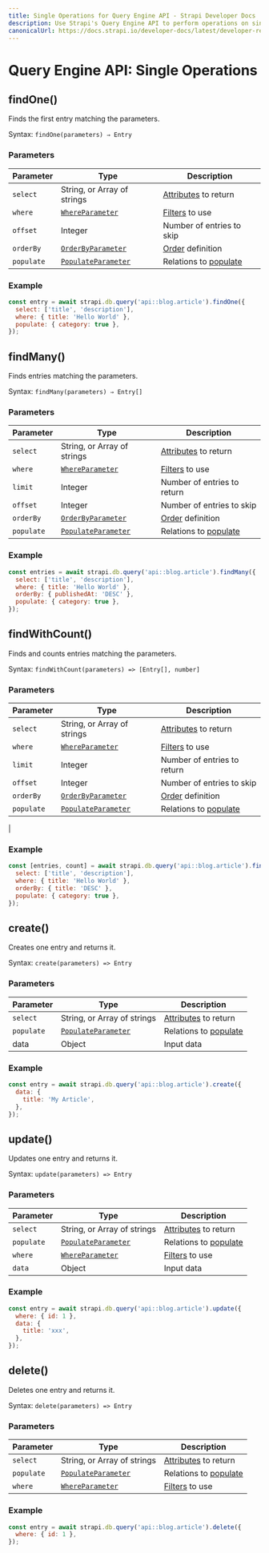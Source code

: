 ```yaml
---
title: Single Operations for Query Engine API - Strapi Developer Docs
description: Use Strapi's Query Engine API to perform operations on single entries.
canonicalUrl: https://docs.strapi.io/developer-docs/latest/developer-resources/database-apis-reference/query-engine/single-operations.html
---
```


# Query Engine API: Single Operations

## findOne()

Finds the first entry matching the parameters.

Syntax: `findOne(parameters) ⇒ Entry`

### Parameters

| Parameter  | Type                                                                                                                                         | Description                                                                                                             |
| ---------- | -------------------------------------------------------------------------------------------------------------------------------------------- | ----------------------------------------------------------------------------------------------------------------------- |
| `select`   | String, or Array of strings                                                                                                                  | [Attributes](/developer-docs/latest/development/backend-customization/models.md#model-attributes) to return |
| `where`    | [`WhereParameter`<Fa-Link color="grey"/>](/developer-docs/latest/developer-resources/database-apis-reference/query-engine/filtering.md)          | [Filters](/developer-docs/latest/developer-resources/database-apis-reference/query-engine/filtering.md) to use                                                                                                                 |
| `offset`   | Integer                                                                                                                                       | Number of entries to skip                                                                                                |
| `orderBy`  | [`OrderByParameter`<Fa-Link color="grey"/>](/developer-docs/latest/developer-resources/database-apis-reference/query-engine/order-pagination.md) | [Order](/developer-docs/latest/developer-resources/database-apis-reference/query-engine/order-pagination.md) definition |
| `populate` | [`PopulateParameter`<Fa-Link color="grey"/>](/developer-docs/latest/developer-resources/database-apis-reference/query-engine/populating.md)      | Relations to [populate](/developer-docs/latest/developer-resources/database-apis-reference/query-engine/populating.md)

### Example

```js
const entry = await strapi.db.query('api::blog.article').findOne({
  select: ['title', 'description'],
  where: { title: 'Hello World' },
  populate: { category: true },
});
```

## findMany()

Finds entries matching the parameters.

Syntax: `findMany(parameters) ⇒ Entry[]`

### Parameters

| Parameter | Type                           | Description                                |
| --------- | ------------------------------ | ------------------------------------------ |
| `select`   | String, or Array of strings                                                                                                                  | [Attributes](/developer-docs/latest/development/backend-customization/models.md#model-attributes) to return |
| `where`    | [`WhereParameter`<Fa-Link color="grey"/>](/developer-docs/latest/developer-resources/database-apis-reference/query-engine/filtering.md)          | [Filters](/developer-docs/latest/developer-resources/database-apis-reference/query-engine/filtering.md) to use                                                                                                                 |
| `limit`     | Integer                       | Number of entries to return                 |
| `offset`   | Integer                                                                                                                                       | Number of entries to skip                                                                                                |
| `orderBy`  | [`OrderByParameter`<Fa-Link color="grey"/>](/developer-docs/latest/developer-resources/database-apis-reference/query-engine/order-pagination.md) | [Order](/developer-docs/latest/developer-resources/database-apis-reference/query-engine/order-pagination.md) definition |
| `populate` | [`PopulateParameter`<Fa-Link color="grey"/>](/developer-docs/latest/developer-resources/database-apis-reference/query-engine/populating.md)      | Relations to [populate](/developer-docs/latest/developer-resources/database-apis-reference/query-engine/populating.md)

### Example

```js
const entries = await strapi.db.query('api::blog.article').findMany({
  select: ['title', 'description'],
  where: { title: 'Hello World' },
  orderBy: { publishedAt: 'DESC' },
  populate: { category: true },
});
```

## findWithCount()

Finds and counts entries matching the parameters.

Syntax: `findWithCount(parameters) => [Entry[], number]`

### Parameters

| Parameter | Type                           | Description                                |
| --------- | ------------------------------ | ------------------------------------------ |
| `select`   | String, or Array of strings                                                                                                                  | [Attributes](/developer-docs/latest/development/backend-customization/models.md#model-attributes) to return |
| `where`    | [`WhereParameter`<Fa-Link color="grey"/>](/developer-docs/latest/developer-resources/database-apis-reference/query-engine/filtering.md)          | [Filters](/developer-docs/latest/developer-resources/database-apis-reference/query-engine/filtering.md) to use                                                                                                                 |
| `limit`     | Integer                       | Number of entries to return                 |
| `offset`   | Integer                                                                                                                                       | Number of entries to skip                                                                                                |
| `orderBy`  | [`OrderByParameter`<Fa-Link color="grey"/>](/developer-docs/latest/developer-resources/database-apis-reference/query-engine/order-pagination.md) | [Order](/developer-docs/latest/developer-resources/database-apis-reference/query-engine/order-pagination.md) definition |
| `populate` | [`PopulateParameter`<Fa-Link color="grey"/>](/developer-docs/latest/developer-resources/database-apis-reference/query-engine/populating.md)      | Relations to [populate](/developer-docs/latest/developer-resources/database-apis-reference/query-engine/populating.md)
|

### Example

```js
const [entries, count] = await strapi.db.query('api::blog.article').findWithCount({
  select: ['title', 'description'],
  where: { title: 'Hello World' },
  orderBy: { title: 'DESC' },
  populate: { category: true },
});
```

## create()

Creates one entry and returns it.

Syntax: `create(parameters) => Entry`

### Parameters

| Parameter | Type                           | Description                                |
| --------- | ------------------------------ | ------------------------------------------ |
| `select`   | String, or Array of strings                                                                                                                  | [Attributes](/developer-docs/latest/development/backend-customization/models.md#model-attributes) to return |
| `populate` | [`PopulateParameter`<Fa-Link color="grey"/>](/developer-docs/latest/developer-resources/database-apis-reference/query-engine/populating.md)      | Relations to [populate](/developer-docs/latest/developer-resources/database-apis-reference/query-engine/populating.md)
| data      | Object                      | Input data                                 |

### Example

```js
const entry = await strapi.db.query('api::blog.article').create({
  data: {
    title: 'My Article',
  },
});
```

## update()

Updates one entry and returns it.

Syntax: `update(parameters) => Entry`

### Parameters

| Parameter | Type                           | Description                                |
| --------- | ------------------------------ | ------------------------------------------ |
| `select`   | String, or Array of strings                                                                                                                  | [Attributes](/developer-docs/latest/development/backend-customization/models.md#model-attributes) to return |
| `populate` | [`PopulateParameter`<Fa-Link color="grey"/>](/developer-docs/latest/developer-resources/database-apis-reference/query-engine/populating.md)      | Relations to [populate](/developer-docs/latest/developer-resources/database-apis-reference/query-engine/populating.md)
| `where`    | [`WhereParameter`<Fa-Link color="grey"/>](/developer-docs/latest/developer-resources/database-apis-reference/query-engine/filtering.md)          | [Filters](/developer-docs/latest/developer-resources/database-apis-reference/query-engine/filtering.md) to use                                                                                                                 |
| `data`      | Object                      | Input data                                 |

### Example

```js
const entry = await strapi.db.query('api::blog.article').update({
  where: { id: 1 },
  data: {
    title: 'xxx',
  },
});
```

## delete()

Deletes one entry and returns it.

Syntax: `delete(parameters) => Entry`

### Parameters

| Parameter | Type                           | Description                                |
| --------- | ------------------------------ | ------------------------------------------ |
| `select`   | String, or Array of strings                                                                                                                  | [Attributes](/developer-docs/latest/development/backend-customization/models.md#model-attributes) to return |
| `populate` | [`PopulateParameter`<Fa-Link color="grey"/>](/developer-docs/latest/developer-resources/database-apis-reference/query-engine/populating.md)      | Relations to [populate](/developer-docs/latest/developer-resources/database-apis-reference/query-engine/populating.md)
| `where`    | [`WhereParameter`<Fa-Link color="grey"/>](/developer-docs/latest/developer-resources/database-apis-reference/query-engine/filtering.md)          | [Filters](/developer-docs/latest/developer-resources/database-apis-reference/query-engine/filtering.md) to use                                      |

### Example

```js
const entry = await strapi.db.query('api::blog.article').delete({
  where: { id: 1 },
});
```
